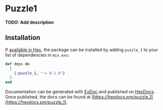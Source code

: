 # Puzzle1

**TODO: Add description**

## Installation

If [available in Hex](https://hex.pm/docs/publish), the package can be installed
by adding `puzzle_1` to your list of dependencies in `mix.exs`:

```elixir
def deps do
  [
    {:puzzle_1, "~> 0.1.0"}
  ]
end
```

Documentation can be generated with [ExDoc](https://github.com/elixir-lang/ex_doc)
and published on [HexDocs](https://hexdocs.pm). Once published, the docs can
be found at [https://hexdocs.pm/puzzle_1](https://hexdocs.pm/puzzle_1).

